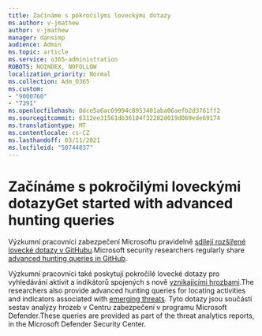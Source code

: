 ```yaml
---
title: Začínáme s pokročilými loveckými dotazy
ms.author: v-jmathew
author: v-jmathew
manager: dansimp
audience: Admin
ms.topic: article
ms.service: o365-administration
ROBOTS: NOINDEX, NOFOLLOW
localization_priority: Normal
ms.collection: Adm_O365
ms.custom:
- "9000760"
- "7391"
ms.openlocfilehash: 0dce5a6ac69994c8953401aba06aefb2d3761ff2
ms.sourcegitcommit: 6312ee31561db36104f32282d019d069ede69174
ms.translationtype: MT
ms.contentlocale: cs-CZ
ms.lasthandoff: 03/11/2021
ms.locfileid: "50744837"
---
```

# <a name="get-started-with-advanced-hunting-queries"></a><span data-ttu-id="499c9-102">Začínáme s pokročilými loveckými dotazy</span><span class="sxs-lookup"><span data-stu-id="499c9-102">Get started with advanced hunting queries</span></span>

<span data-ttu-id="499c9-103">Výzkumní pracovníci zabezpečení Microsoftu pravidelně [sdílejí rozšířené lovecké dotazy v GitHubu](https://go.microsoft.com/fwlink/?linkid=2144624).</span><span class="sxs-lookup"><span data-stu-id="499c9-103">Microsoft security researchers regularly share [advanced hunting queries in GitHub](https://go.microsoft.com/fwlink/?linkid=2144624).</span></span>

<span data-ttu-id="499c9-104">Výzkumní pracovníci také poskytují pokročilé lovecké dotazy pro vyhledávání aktivit a indikátorů spojených s nově [vznikajícími hrozbami](https://go.microsoft.com/fwlink/?linkid=2145808).</span><span class="sxs-lookup"><span data-stu-id="499c9-104">The researchers also provide advanced hunting queries for locating activities and indicators associated with [emerging threats](https://go.microsoft.com/fwlink/?linkid=2145808).</span></span> <span data-ttu-id="499c9-105">Tyto dotazy jsou součástí sestav analýzy hrozeb v Centru zabezpečení v programu Microsoft Defender.</span><span class="sxs-lookup"><span data-stu-id="499c9-105">These queries are provided as part of the threat analytics reports, in the Microsoft Defender Security Center.</span></span>
